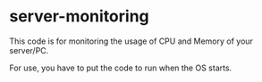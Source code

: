 # server-monitoring

This code is for monitoring the usage of CPU and Memory of your server/PC.

For use, you have to put the code to run when the OS starts.
